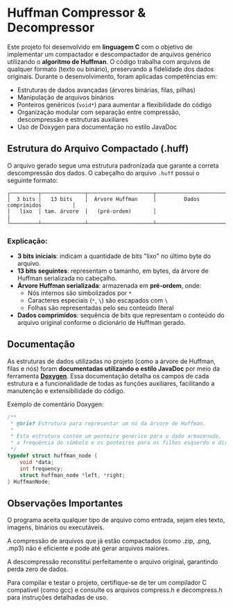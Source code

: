 # Huffman Compressor & Decompressor

Este projeto foi desenvolvido em **linguagem C** com o objetivo de implementar um compactador e descompactador de arquivos genérico utilizando o **algoritmo de Huffman**. O código trabalha com arquivos de qualquer formato (texto ou binário), preservando a fidelidade dos dados originais. Durante o desenvolvimento, foram aplicadas competências em:

- Estruturas de dados avançadas (árvores binárias, filas, pilhas)
- Manipulação de arquivos binários
- Ponteiros genéricos (`void*`) para aumentar a flexibilidade do código
- Organização modular com separação entre compressão, descompressão e estruturas auxiliares
- Uso de Doxygen para documentação no estilo JavaDoc

## Estrutura do Arquivo Compactado (.huff)

O arquivo gerado segue uma estrutura padronizada que garante a correta descompressão dos dados. O cabeçalho do arquivo `.huff` possui o seguinte formato:
```
┌─────────┬──────────────┬─────────────────────┬────────────────────────────────────┐
│  3 bits │   13 bits    │  Árvore Huffman     │         Dados comprimidos          │
│   lixo  │ tam. árvore  │   (pré-ordem)       │                                    |
└─────────┴──────────────┴─────────────────────┴────────────────────────────────────┘
```
### Explicação:

- **3 bits iniciais**: indicam a quantidade de bits "lixo" no último byte do arquivo.
- **13 bits seguintes**: representam o tamanho, em bytes, da árvore de Huffman serializada no cabeçalho.
- **Árvore Huffman serializada**: armazenada em **pré-ordem**, onde:
  - Nós internos são simbolizados por `*`
  - Caracteres especiais (`*`, `\`) são escapados com `\`
  - Folhas são representadas pelo seu conteúdo literal
- **Dados comprimidos**: sequência de bits que representam o conteúdo do arquivo original conforme o dicionário de Huffman gerado.

## Documentação

As estruturas de dados utilizadas no projeto (como a árvore de Huffman, filas e nós) foram **documentadas utilizando o estilo JavaDoc** por meio da ferramenta **[Doxygen](https://www.doxygen.nl/)**. Essa documentação detalha os campos de cada estrutura e a funcionalidade de todas as funções auxiliares, facilitando a manutenção e extensibilidade do código.

Exemplo de comentário Doxygen:
```c
/**
 * @brief Estrutura para representar um nó da árvore de Huffman.
 * 
 * Esta estrutura contém um ponteiro genérico para o dado armazenado,
 * a frequência do símbolo e os ponteiros para os filhos esquerdo e direito.
 */
typedef struct huffman_node {
    void *data;
    int frequency;
    struct huffman_node *left, *right;
} HuffmanNode;
```
## Observações Importantes
O programa aceita qualquer tipo de arquivo como entrada, sejam eles texto, imagens, binários ou executáveis.

A compressão de arquivos que já estão compactados (como .zip, .png, .mp3) não é eficiente e pode até gerar arquivos maiores.

A descompressão reconstitui perfeitamente o arquivo original, garantindo perda zero de dados.

Para compilar e testar o projeto, certifique-se de ter um compilador C compatível (como gcc) e consulte os arquivos compress.h e decompress.h para instruções detalhadas de uso.
